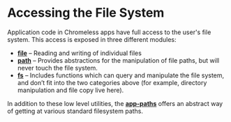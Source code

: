 # Accessing the File System

Application code in Chromeless apps have full access to the user's file system. This access is exposed in three different modules:

  * [**file**](#module/api-utils/file) – Reading and writing of individual files
  * [**path**](#module/chromeless-kit/path) – Provides abstractions for the manipulation of file paths, but will never touch the file system.
  * [**fs**](#module/chromeless-kit/fs) – Includes functions which can query and manipulate the file system, and don’t fit into the two categories above (for example, directory manipulation and file copy live here).
  
In addition to these low level utilities, the [**app-paths**](#module/chromeless-kit/app-paths) offers an abstract way of getting at various standard filesystem paths.
